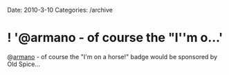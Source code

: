 Date: 2010-3-10
Categories: /archive

# ! '@armano - of course the "I''m o...'

@<a href="http://twitter.com/armano" class="aktt_username">armano</a> - of course the "I'm on a horse!" badge would be sponsored by Old Spice...
